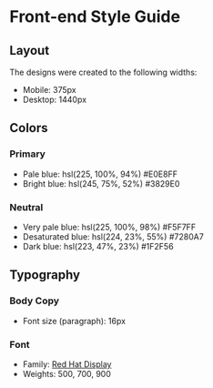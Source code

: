 # Front-end Style Guide

## Layout

The designs were created to the following widths:

- Mobile: 375px
- Desktop: 1440px

## Colors

### Primary

- Pale blue: hsl(225, 100%, 94%) #E0E8FF
- Bright blue: hsl(245, 75%, 52%) #3829E0

### Neutral

- Very pale blue: hsl(225, 100%, 98%) #F5F7FF
- Desaturated blue: hsl(224, 23%, 55%) #7280A7
- Dark blue: hsl(223, 47%, 23%) #1F2F56

## Typography

### Body Copy

- Font size (paragraph): 16px

### Font

- Family: [Red Hat Display](https://fonts.google.com/specimen/Red+Hat+Display)
- Weights: 500, 700, 900
